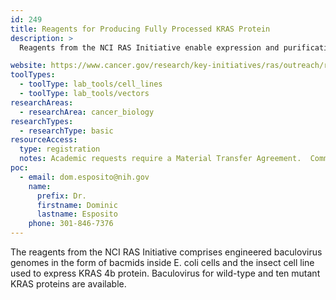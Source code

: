 ```yaml
---
id: 249
title: Reagents for Producing Fully Processed KRAS Protein
description: >
  Reagents from the NCI RAS Initiative enable expression and purification of wild-type and ten mutant KRAS 4b proteins.

website: https://www.cancer.gov/research/key-initiatives/ras/outreach/reference-reagents
toolTypes:
  - toolType: lab_tools/cell_lines
  - toolType: lab_tools/vectors
researchAreas:
  - researchArea: cancer_biology
researchTypes:
  - researchType: basic
resourceAccess:
  type: registration
  notes: Academic requests require a Material Transfer Agreement.  Commercial requests require a license.
poc:
  - email: dom.esposito@nih.gov
    name:
      prefix: Dr.
      firstname: Dominic
      lastname: Esposito
    phone: 301-846-7376
---
```

The reagents from the NCI RAS Initiative comprises engineered baculovirus genomes in the form of bacmids inside E. coli cells and the insect cell line used to express KRAS 4b protein. Baculovirus for wild-type and ten mutant KRAS proteins are available.
